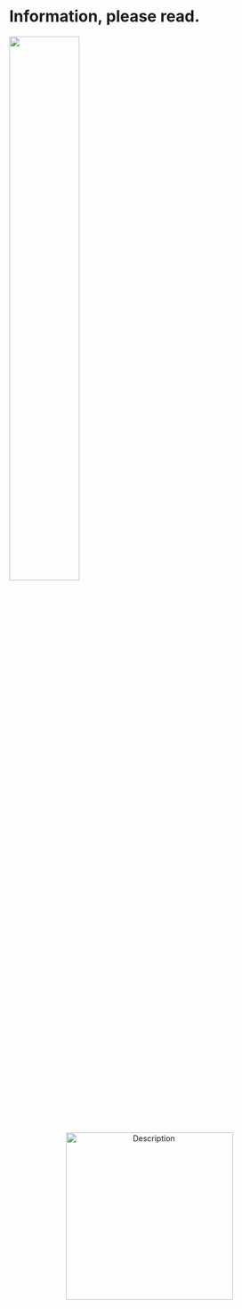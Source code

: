 # Information, please read.
<img src="https://i.postimg.cc/kgnmctR2/Picsart-25-05-28-17-41-21-678.png" width=50% height=50%>
<p align="center">
    <img src="https://i.postimg.cc/wTXr9n0G/67dgnu-fliter-x-rays-channel-all-mode-normal.png" alt="Description" width="300">
</p>
